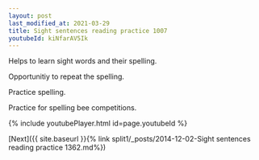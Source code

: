 ```yaml
---
layout: post
last_modified_at: 2021-03-29
title: Sight sentences reading practice 1007
youtubeId: kiNfarAV5Ik
---
```

 
 
Helps to learn sight words and their spelling.

Opportunitiy to repeat the spelling. 

Practice spelling. 
 
Practice for spelling bee competitions. 
 
{% include youtubePlayer.html id=page.youtubeId %}
 
 

[Next]({{ site.baseurl }}{% link  split1/_posts/2014-12-02-Sight sentences reading practice 1362.md%})
 

